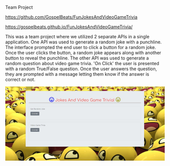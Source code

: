 Team Project

https://github.com/GospelBeats/FunJokesAndVideoGameTrivia

https://gospelbeats.github.io/FunJokesAndVideoGameTrivia/

This was a team project where we utilized 2 separate APIs in a single application. One API was used to generate a random joke with a punchline. The interface prompted the end user to click a button for a random joke. Once the user clicks the button, a random joke appears along with another button to reveal the punchline. The other API was used to generate a random question about video game trivia. 'On Click' the user is presented with a random True/False question. Once the user answers the question, they are prompted with a message letting them know if the answer is correct or not.

![APP Sreenshot](https://github.com/GospelBeats/FunJokesAndVideoGameTrivia/blob/master/jokes.JPG)

